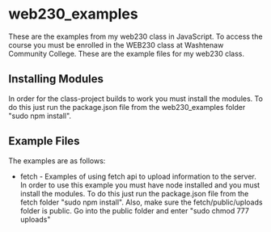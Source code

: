 # web230_examples
These are the examples from my web230 class in JavaScript. To access the course you must be enrolled in the WEB230 class at Washtenaw Community College. These are the example files for my web230 class.

## Installing Modules
In order for the class-project builds to work you must install the modules.  To do this just run the package.json file from the web230_examples folder "sudo npm install".


## Example Files
The examples are as follows:

* fetch - Examples of using fetch api to upload information to the server. In order to use this example you must have node installed and you must install the modules. To do this just run the package.json file from the fetch folder "sudo npm install".  Also, make sure the fetch/public/uploads folder is public.  Go into the public folder and enter "sudo chmod 777 uploads"
